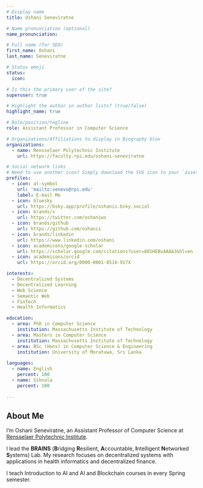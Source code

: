 ```yaml
---
# Display name
title: Oshani Seneviratne

# Name pronunciation (optional)
name_pronunciation: 

# Full name (for SEO)
first_name: Oshani
last_name: Seneviratne

# Status emoji
status:
  icon:

# Is this the primary user of the site?
superuser: true

# Highlight the author in author lists? (true/false)
highlight_name: true

# Role/position/tagline
role: Assistant Professor in Computer Science

# Organizations/Affiliations to display in Biography blox
organizations:
  - name: Rensselaer Polytechnic Institute
    url: https://faculty.rpi.edu/oshani-seneviratne

# Social network links
# Need to use another icon? Simply download the SVG icon to your `assets/media/icons/` folder.
profiles:
  - icon: at-symbol
    url: 'mailto:senevo@rpi.edu'
    label: E-mail Me
  - icon: bluesky
    url: https://bsky.app/profile/oshanis.bsky.social
  - icon: brands/x
    url: https://twitter.com/oshaniws
  - icon: brands/github
    url: https://github.com/oshanis
  - icon: brands/linkedin
    url: https://www.linkedin.com/oshani
  - icon: academicons/google-scholar
    url: https://scholar.google.com/citations?user=88SHEBsAAAAJ&hl=en
  - icon: academicons/orcid
    url: https://orcid.org/0000-0001-8518-917X

interests:
  - Decentralized Systems
  - Decentralized Learning
  - Web Science
  - Semantic Web
  - FinTech
  - Health Informatics

education:
  - area: PhD in Computer Science
    institution: Massachusetts Institute of Technology
  - area: Masters in Computer Science
    institution: Massachusetts Institute of Technology
  - area: BSc (Hons) in Computer Science & Engineering
    institution: University of Moratuwa, Sri Lanka
    
languages:
  - name: English
    percent: 100
  - name: Sihnala
    percent: 100
  
---
```


## About Me

I’m Oshani Seneviratne, an Assistant Professor of Computer Science at [Rensselaer Polytechnic Institute](https://rpi.edu).

I lead the **BRAINS** (**B**ridging **R**esilient, **A**ccountable, **I**ntelligent **N**etworked **S**ystems) Lab. My research focuses on decentralized systems with applications in health informatics and decentralized finance. 

I teach Introduction to AI and AI and Blockchain courses in every Spring semester.